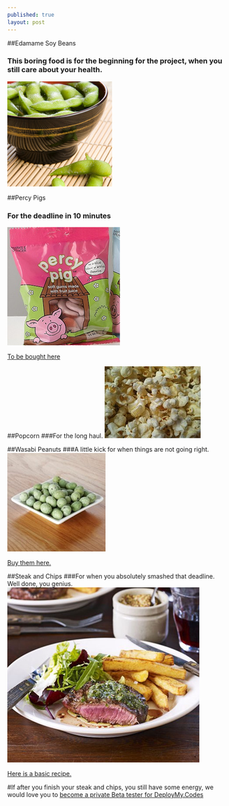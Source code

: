 ```yaml
---
published: true
layout: post
---
```


##Edamame Soy Beans
### This boring food is for the beginning for the project, when you still care about your health.
![](/assets/article_images/2015-03-24-food-for-coding/Edamame-Soy-Beans.jpg)

##Percy Pigs
### For the deadline in 10 minutes
![](/assets/article_images/2015-03-24-food-for-coding/percy-pigs.jpg)

[To be bought here](http://www.marksandspencer.com/MSSearchResultsDisplayCmd?&searchTerm=percy+pigs&langId=-24&storeId=10151&catalogId=10051&categoryId=0&typeAhead=)


##Popcorn
###For the long haul.
![](/assets/article_images/2015-03-24-food-for-coding/popcorn.jpg)


##Wasabi Peanuts
###A little kick for when things are not going right.
![](/assets/article_images/2015-03-24-food-for-coding/wasabi-peanuts.jpg)

[Buy them here.](http://www.tesco.com/groceries/Product/Details/?id=269012948)


##Steak and Chips
###For when you absolutely smashed that deadline.  Well done, you genius.
![](/assets/article_images/2015-03-24-food-for-coding/steak.jpg)

[Here is a basic recipe.](http://www.bbcgoodfood.com/recipes/1661644/steak-and-chips)

#If after you finish your steak and chips, you still have some energy, we would love you to [become a private Beta tester for DeployMy.Codes](deploymy.codes)
